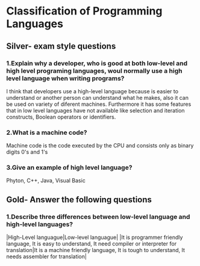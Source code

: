 # Classification of Programming Languages

 

## Silver- exam style questions
### 1.Explain why a developer, who is good at both low-level and high level programing languages, woul normally use a high level language when writing programs?
I think that developers use a high-level language because is easier to understand or another person can understand what he makes, also it can be used on variety of diferent machines. Furthermore it has some features that in low level languages have not available like selection and iteration constructs, Boolean operators or identifiers.

### 2.What is a machine code?
Machine code is the code executed by the CPU and consists only as binary digits 0's and 1's

### 3.Give an example of high level language?
Phyton, C++, Java, Visual Basic


## Gold- Answer the following questions
### 1.Describe three differences between low-level language and high-level languages?
|High-Level languague|Low-level languague|
|It is programmer friendly language, It is easy to understand, It need compiler or interpreter for translation|It is a machine friendly language, It is tough to understand, It needs assembler for translation|
 
